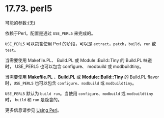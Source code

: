 # 17.73. perl5

可能的参数:(无)

依赖于Perl。配置是通过 `USE_PERL5` 来完成的。

`USE_PERL5` 可以包含使用 Perl 的阶段，可以是 `extract`，`patch`，`build`，`run` 或 `test`。

当需要使用 Makefile.PL、 Build.PL 或 Module::Build::Tiny 的 Build.PL 味道时， USE_PERL5 也可以包含 configure、 modbuild 或 modbuildtiny。

当需要使用 **Makefile.PL** 、**Build.PL** 或 **Module::Build::Tiny** 的 Build.PL flavor 时，`USE_PERL5` 也可以包含 `configure`、`modbuild` 或 `modbuildtiny`。

`USE_PERL5` 默认为 `build run`。当使用 `configure`、`modbuild` 或 `modbuildtiny` 时， `build` 和 `run` 是隐含的。

更多信息请参见 [Using Perl](https://docs.freebsd.org/en/books/porters-handbook/special/index.html#using-perl)。
